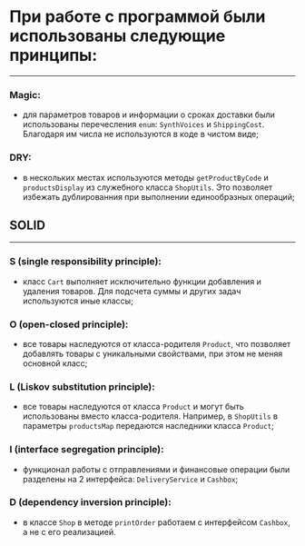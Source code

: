 # При работе с программой были использованы следующие принципы:
___
### Magic:
- для параметров товаров и информации о сроках доставки были использованы перечесления `enum`: `SynthVoices` и `ShippingCost`. Благодаря им числа не используются в коде в чистом виде;

### DRY:
- в нескольких местах используются методы `getProductByCode` и `productsDisplay` из служебного класса `ShopUtils`. Это позволяет избежать дублированния при выполнении единообразных операций;

## SOLID
___
### S (single responsibility principle):

- класс `Cart` выполняет исключительно функции добавления и удаления товаров. Для подсчета суммы и других задач используются иные классы;

### O (open-closed principle):

- все товары наследуются от класса-родителя `Product`, что позволяет добавлять товары с уникальными свойствами, при этом не меняя основной класс;

### L (Liskov substitution principle):

- все товары наследуются от класса `Product` и могут быть использованы вместо класса-родителя. Например, в `ShopUtils` в параметры `productsMap` передаются наследники класса `Product`;

### I (interface segregation principle):

- функционал работы с отправлениями и финансовые операции были разделены на 2 интерфейса: `DeliveryService` и `Cashbox`;

### D (dependency inversion principle):

- в классе `Shop` в методе `printOrder` работаем с интерфейсом `Cashbox`, а не с его реализацией.